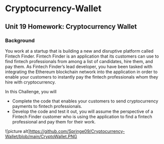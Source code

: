 # Cryptocurrency-Wallet

## Unit 19 Homework: Cryptocurrency Wallet

### Background

You work at a startup that is building a new and disruptive platform called Fintech Finder. Fintech Finder is an application that its customers can use to find fintech professionals from among a list of candidates, hire them, and pay them. As Fintech Finder’s lead developer, you have been tasked with integrating the Ethereum blockchain network into the application in order to enable your customers to instantly pay the fintech professionals whom they hire with cryptocurrency.

In this Challenge, you will 

* Complete the code that enables your customers to send cryptocurrency payments to fintech professionals. 
* Develop the code and test it out, you will assume the perspective of a Fintech Finder customer who is using the application to find a fintech professional and pay them   for their work.



![picture alt]https://github.com/Springe09/Cryptocurrency-Wallet/blob/main/CryptoWallet.PNG
